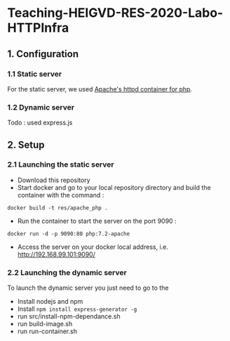 # Teaching-HEIGVD-RES-2020-Labo-HTTPInfra

## 1. Configuration 

### 1.1 Static server

For the static server, we used [Apache's httpd container for php](https://hub.docker.com/_/php/).

### 1.2 Dynamic server

Todo : used express.js

## 2. Setup

### 2.1 Launching the static server 

* Download this repository
* Start docker and go to your local repository directory and build the container with the command : 
```
docker build -t res/apache_php .
```
* Run the container to start the server on the port 9090 :
```
docker run -d -p 9090:80 php:7.2-apache
```
* Access the server on your docker local address, i.e. http://192.168.99.101:9090/ 

### 2.2 Launching the dynamic server

To launch the dynamic server you just need to go to the 
* Install nodejs and npm
* Install `npm install express-generator -g`
* run src/install-npm-dependance.sh
* run build-image.sh
* run run-container.sh